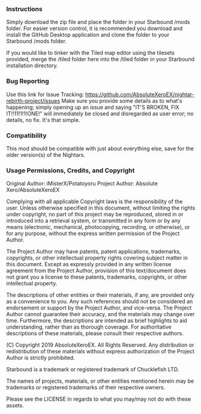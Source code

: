 ### Instructions
Simply download the zip file and place the folder in your Starbound /mods folder. For easier version control, it is recommended you download and install the GitHub Desktop application and clone the folder to your Starbound /mods folder.

If you would like to tinker with the Tiled map editor using the tilesets provided, merge the
/tiled folder here into the /tiled folder in your Starbound installation directory.

### Bug Reporting
Use this link for Issue Tracking: https://github.com/AbsoluteXeroEX/nightar-rebirth-project/issues
Make sure you provide some details as to what's happening; simply opening up an issue and saying "IT'S BROKEN, FIX IT!!11!1!1!ONE!" will immediately be closed and disregarded as user error; no details, no fix. It's that simple.

### Compatibility
This mod should be compatible with just about everything else, save for the older version(s) of the Nightars.

### Usage Permissions, Credits, and Copyright
Original Author: iMisterX/Potatoyoru
Project Author: Absolute Xero/AbsoluteXeroEX

Complying with all applicable Copyright laws is the responsibility of the user. Unless otherwise specified in this document, without limiting the rights under copyright, no part of this project may be reproduced, stored in or introduced into a retrieval system, or transmitted in any form or by any means (electronic, mechanical, photocopying, recording, or otherwise), or for any purpose, without the express written permission of the Project Author.

The Project Author may have patents, patent applications, trademarks, copyrights, or other intellectual property rights covering subject matter in this document. Except as expressly provided in any written license agreement from the Project Author, provision of this text/document does not grant you a license to these patents, trademarks, copyrights, or other intellectual property.

The descriptions of other entities or their materials, if any, are provided only as a convenience to you. Any such references should not be considered an endorsement or support by the Project Author, and vice-versa. The Project Author cannot guarantee their accuracy, and the materials may change over time. Furthermore, the descriptions are intended as brief highlights to aid understanding, rather than as thorough coverage. For authoritative descriptions of these materials, please consult their respective authors.

(C) Copyright 2019 AbsoluteXeroEX. All Rights Reserved. Any distribution or redistribution of these materials without express authorization of the Project Author is strictly prohibited.

Starbound is a trademark or registered trademark of Chucklefish LTD.

The names of projects, materials, or other entities mentioned herein may be trademarks or registered trademarks of their respective owners.

Please see the LICENSE in regards to what you may/may not do with these assets.
